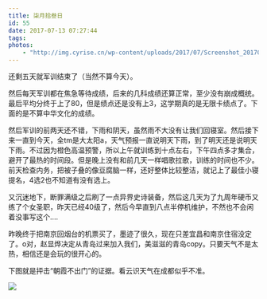 ```yaml
---
title: 柒月拾叁日
id: 55
date: 2017-07-13 07:27:44
tags:
photos:
    - "http://img.cyrise.cn/wp-content/uploads/2017/07/Screenshot_20170707-154827.png"
---
```


还剩五天就军训结束了（当然不算今天）。

然后每天军训都在焦急等待成绩，后来的几科成绩还算正常，至少没有崩成概统。最后平均分终于上了80，但是绩点还是没有上3，这学期真的是无限卡绩点了。下面的是不算中华文化的成绩。


然后军训的前两天还不错，下雨和阴天，虽然雨不大没有让我们回寝室。然后接下来一直到今天，全tm是大太阳a，天气预报一直说明天下雨，到了明天还是说明天下雨。不过因为橙色高温预警，所以上午就训练到十点左右，下午四点多才集合，避开了最热的时间段。但是晚上没有和前几天一样唱歌拉歌，训练的时间也不少。前天检查内务，把被子叠的像豆腐脑一样，还好整体比较整洁，就记上了最佳小寝提名，4选2也不知道有没有选上。

又沉迷地下，断罪满级之后刷了一点异界史诗装备，然后这几天为了九周年硬币又练了个女圣职，昨天已经40级了，然后今早直到八点半停机维护，不然也不会闲着没事写这个....

昨晚终于把南京回烟台的机票买了，墨迹了很久，现在只差宜昌和南京住宿没定了。o对，赵显烨决定从青岛过来加入我们，美滋滋的青岛copy。只要天气不是太热，相信还是会玩的很开心的。

下图就是抨击“朝霞不出门”的证据。看云识天气在成都似乎不准。

![](http://img.cyrise.cn/wp-content/uploads/2017/07/20170710_061144.jpg)